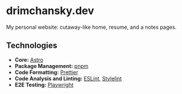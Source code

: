 # drimchansky.dev

My personal website: cutaway-like home, resume, and a notes pages.

## Technologies

- **Core:** [Astro](https://astro.build/)
- **Package Management:** [pnpm](https://pnpm.io/)
- **Code Formatting:** [Prettier](https://prettier.io/)
- **Code Analysis and Linting:** [ESLint](https://eslint.org/), [Stylelint](https://stylelint.io/)
- **E2E Testing:** [Playwright](https://playwright.dev/)
